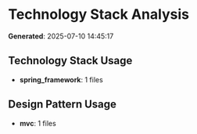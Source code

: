 # Technology Stack Analysis

**Generated**: 2025-07-10 14:45:17

## Technology Stack Usage

- **spring_framework**: 1 files

## Design Pattern Usage

- **mvc**: 1 files

